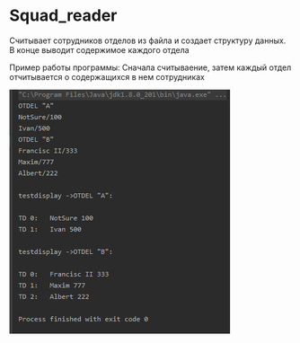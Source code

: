 # Squad_reader
Считывает сотрудников отделов из файла и создает структуру данных. В конце выводит содержимое каждого отдела

Пример работы программы:
Сначала считываение, затем каждый отдел отчитывается о содержащихся в нем сотрудниках

 ![Image alt](rabotnik_OBJ.png)

